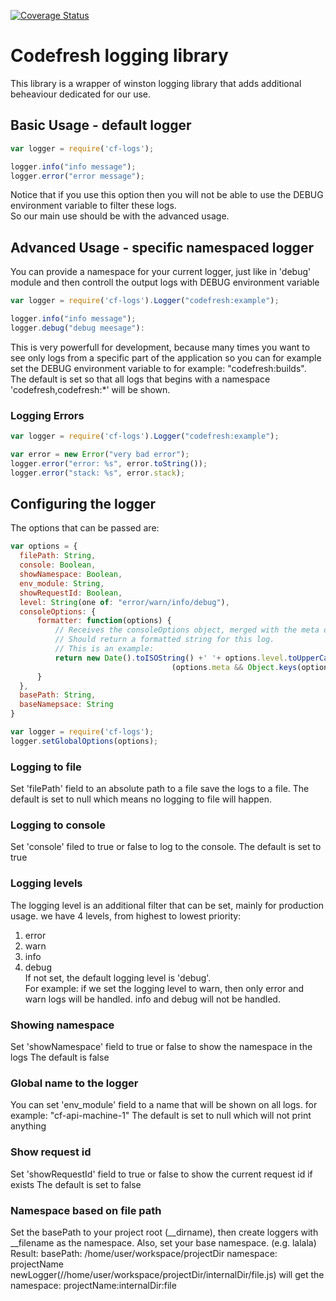 [![Coverage Status](https://coveralls.io/repos/github/codefresh-io/cf-logs/badge.svg?branch=develop)](https://coveralls.io/github/codefresh-io/cf-logs?branch=develop)

# Codefresh logging library
This library is a wrapper of winston logging library that adds additional beheaviour dedicated for our use.

## Basic Usage - default logger
```javascript
var logger = require('cf-logs');

logger.info("info message");
logger.error("error message");
```
Notice that if you use this option then you will not be able to use the DEBUG environment variable to filter these logs. <br />
So our main use should be with the advanced usage.

## Advanced Usage - specific namespaced logger
You can provide a namespace for your current logger, just like in 'debug' module and then controll the output logs with DEBUG environment variable <br />
```javascript
var logger = require('cf-logs').Logger("codefresh:example");

logger.info("info message");
logger.debug("debug meesage"):
```
This is very powerfull for development, because many times you want to see only logs from a specific part of the application so you can for example set the DEBUG environment variable to for example: "codefresh:builds". <br />
The default is set so that all logs that begins with a namespace 'codefresh,codefresh:*' will be shown.
### Logging Errors
```javascript
var logger = require('cf-logs').Logger("codefresh:example");

var error = new Error("very bad error");
logger.error("error: %s", error.toString());
logger.error("stack: %s", error.stack);
```

## Configuring the logger
The options that can be passed are:
```javascript
var options = {
  filePath: String,
  console: Boolean,
  showNamespace: Boolean,
  env_module: String,
  showRequestId: Boolean,
  level: String(one of: "error/warn/info/debug"),
  consoleOptions: {
      formatter: function(options) {
          // Receives the consoleOptions object, merged with the meta objects
          // Should return a formatted string for this log.
          // This is an example:
          return new Date().toISOString() +' '+ options.level.toUpperCase() +' >> '+ (undefined !== options.message ? options.message : '') +
                                    (options.meta && Object.keys(options.meta).length ? ' << ' + JSON.stringify(options.meta) : '' );
      }
  },
  basePath: String,
  baseNamepsace: String
}

var logger = require('cf-logs');
logger.setGlobalOptions(options);
```
### Logging to file
Set 'filePath' field to an absolute path to a file save the logs to a file.
The default is set to null which means no logging to file will happen.
### Logging to console
Set 'console' filed to true or false to log to the console.
The default is set to true
### Logging levels
The logging level is an additional filter that can be set, mainly for production usage.
we have 4 levels, from highest to lowest priority:<br />
1. error <br />
2. warn <br />
3. info <br />
4. debug <br />
If not set, the default logging level is 'debug'. <br />
For example: if we set the logging level to warn, then only error and warn logs will be handled. info and debug will not be handled.
### Showing namespace
Set 'showNamespace' field to true or false to show the namespace in the logs
The default is false
### Global name to the logger
You can set 'env_module' field to a name that will be shown on all logs. for example: "cf-api-machine-1"
The default is set to null which will not print anything
### Show request id 
Set 'showRequestId' field to true or false to show the current request id if exists
The default is set to false
### Namespace based on file path
Set the basePath to your project root (__dirname), then create loggers with __filename as the namespace.
Also, set your base namespace. (e.g. lalala)
Result:
basePath: /home/user/workspace/projectDir
namespace: projectName
newLogger(//home/user/workspace/projectDir/internalDir/file.js) will get the namespace: projectName:internalDir:file